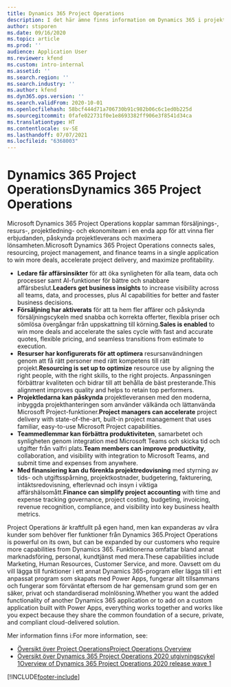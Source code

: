 ```yaml
---
title: Dynamics 365 Project Operations
description: I det här ämne finns information om Dynamics 365 i projektåtgärder.
author: stsporen
ms.date: 09/16/2020
ms.topic: article
ms.prod: ''
audience: Application User
ms.reviewer: kfend
ms.custom: intro-internal
ms.assetid: ''
ms.search.region: ''
ms.search.industry: ''
ms.author: kfend
ms.dyn365.ops.version: ''
ms.search.validFrom: 2020-10-01
ms.openlocfilehash: 58bcf444d71a706730b91c982b06c6c1ed0b225d
ms.sourcegitcommit: 0fafe022731f0e1e8693382ff906e3f8541d34ca
ms.translationtype: HT
ms.contentlocale: sv-SE
ms.lasthandoff: 07/07/2021
ms.locfileid: "6368003"
---
```

# <a name="dynamics-365-project-operations"></a><span data-ttu-id="3a9c4-103">Dynamics 365 Project Operations</span><span class="sxs-lookup"><span data-stu-id="3a9c4-103">Dynamics 365 Project Operations</span></span>

<span data-ttu-id="3a9c4-104">Microsoft Dynamics 365 Project Operations kopplar samman försäljnings-, resurs-, projektledning- och ekonomiteam i en enda app för att vinna fler erbjudanden, påskynda projektleverans och maximera lönsamheten.</span><span class="sxs-lookup"><span data-stu-id="3a9c4-104">Microsoft Dynamics 365 Project Operations connects sales, resourcing, project management, and finance teams in a single application to win more deals, accelerate project delivery, and maximize profitability.</span></span>

-   <span data-ttu-id="3a9c4-105">**Ledare får affärsinsikter** för att öka synligheten för alla team, data och processer samt AI-funktioner för bättre och snabbare affärsbeslut.</span><span class="sxs-lookup"><span data-stu-id="3a9c4-105">**Leaders get business insights** to increase visibility across all teams, data, and processes, plus AI capabilities for better and faster business decisions.</span></span>
-   <span data-ttu-id="3a9c4-106">**Försäljning har aktiverats** för att ta hem fler affärer och påskynda försäljningscykeln med snabba och korrekta offerter, flexibla priser och sömlösa övergångar från uppskattning till körning.</span><span class="sxs-lookup"><span data-stu-id="3a9c4-106">**Sales is enabled** to win more deals and accelerate the sales cycle with fast and accurate quotes, flexible pricing, and seamless transitions from estimate to execution.</span></span>
-   <span data-ttu-id="3a9c4-107">**Resurser har konfigurerats för att optimera** resursanvändningen genom att få rätt personer med rätt kompetens till rätt projekt.</span><span class="sxs-lookup"><span data-stu-id="3a9c4-107">**Resourcing is set up to optimize** resource use by aligning the right people, with the right skills, to the right projects.</span></span> <span data-ttu-id="3a9c4-108">Anpassningen förbättrar kvaliteten och bidrar till att behålla de bäst presterande.</span><span class="sxs-lookup"><span data-stu-id="3a9c4-108">This alignment improves quality and helps to retain top performers.</span></span>
-   <span data-ttu-id="3a9c4-109">**Projektledarna kan påskynda** projektleveransen med den moderna, inbyggda projekthanteringen som använder välkända och lättanvända Microsoft Project-funktioner.</span><span class="sxs-lookup"><span data-stu-id="3a9c4-109">**Project managers can accelerate** project delivery with state-of-the-art, built-in project management that uses familiar, easy-to-use Microsoft Project capabilities.</span></span>
-   <span data-ttu-id="3a9c4-110">**Teammedlemmar kan förbättra produktiviteten**, samarbetet och synligheten genom integration med Microsoft Teams och skicka tid och utgifter från valfri plats.</span><span class="sxs-lookup"><span data-stu-id="3a9c4-110">**Team members can improve productivity**, collaboration, and visibility with integration to Microsoft Teams, and submit time and expenses from anywhere.</span></span>
-   <span data-ttu-id="3a9c4-111">**Med finansiering kan du förenkla projektredovisning** med styrning av tids- och utgiftsspårning, projektkostnader, budgetering, fakturering, intäktsredovisning, efterlevnad och insyn i viktiga affärshälsomått.</span><span class="sxs-lookup"><span data-stu-id="3a9c4-111">**Finance can simplify project accounting** with time and expense tracking governance, project costing, budgeting, invoicing, revenue recognition, compliance, and visibility into key business health metrics.</span></span>

<span data-ttu-id="3a9c4-112">Project Operations är kraftfullt på egen hand, men kan expanderas av våra kunder som behöver fler funktioner från Dynamics 365.</span><span class="sxs-lookup"><span data-stu-id="3a9c4-112">Project Operations is powerful on its own, but can be expanded by our customers who require more capabilities from Dynamics 365.</span></span> <span data-ttu-id="3a9c4-113">Funktionerna omfattar bland annat marknadsföring, personal, kundtjänst med mera.</span><span class="sxs-lookup"><span data-stu-id="3a9c4-113">These capabilities include Marketing, Human Resources, Customer Service, and more.</span></span> <span data-ttu-id="3a9c4-114">Oavsett om du vill lägga till funktioner i ett annat Dynamics 365-program eller lägga till i ett anpassat program som skapats med Power Apps, fungerar allt tillsammans och fungerar som förväntat eftersom de har gemensam grund som ger en säker, privat och standardiserad molnlösning.</span><span class="sxs-lookup"><span data-stu-id="3a9c4-114">Whether you want the added functionality of another Dynamics 365 application or to add on a custom application built with Power Apps, everything works together and works like you expect because they share the common foundation of a secure, private, and compliant cloud-delivered solution.</span></span>

<span data-ttu-id="3a9c4-115">Mer information finns i:</span><span class="sxs-lookup"><span data-stu-id="3a9c4-115">For more information, see:</span></span>

- [<span data-ttu-id="3a9c4-116">Översikt över Project Operations</span><span class="sxs-lookup"><span data-stu-id="3a9c4-116">Project Operations Overview</span></span>](https://dynamics.microsoft.com/en-us/project-operations/overview/)
- [<span data-ttu-id="3a9c4-117">Översikt över Dynamics 365 Project Operations 2020 utgivningscykel 1</span><span class="sxs-lookup"><span data-stu-id="3a9c4-117">Overview of Dynamics 365 Project Operations 2020 release wave 1</span></span>](/dynamics365-release-plan/2020wave1/dynamics365-project-operations/)



[!INCLUDE[footer-include](includes/footer-banner.md)]
